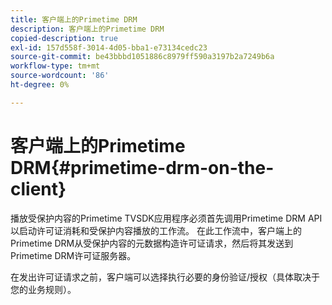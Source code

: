 ```yaml
---
title: 客户端上的Primetime DRM
description: 客户端上的Primetime DRM
copied-description: true
exl-id: 157d558f-3014-4d05-bba1-e73134cedc23
source-git-commit: be43bbbd1051886c8979ff590a3197b2a7249b6a
workflow-type: tm+mt
source-wordcount: '86'
ht-degree: 0%

---
```


# 客户端上的Primetime DRM{#primetime-drm-on-the-client}

播放受保护内容的Primetime TVSDK应用程序必须首先调用Primetime DRM API以启动许可证消耗和受保护内容播放的工作流。 在此工作流中，客户端上的Primetime DRM从受保护内容的元数据构造许可证请求，然后将其发送到Primetime DRM许可证服务器。

在发出许可证请求之前，客户端可以选择执行必要的身份验证/授权（具体取决于您的业务规则）。
